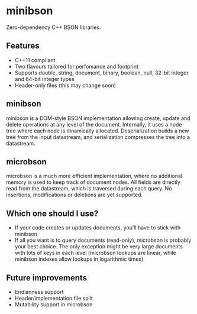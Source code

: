# minibson

Zero-dependency C++ BSON libraries.

## Features

 * C++11 compliant
 * Two flavours tailored for perfomance and footprint
 * Supports double, string, document, binary, boolean, null, 32-bit integer and 64-bit integer types
 * Header-only files (this may change soon)

## minibson

minibson is a DOM-style BSON implementation allowing create, update and delete
operations at any level of the document. Internally, it uses a node tree where
each node is dinamically allocated. Deserialization builds a new tree from the
input datastream, and serialization compresses the tree into a datastream.

## microbson

microbson is a much more efficient implementation, where no additional memory is
used to keep track of document nodes. All fields are directly read from
the datastream, which is traversed during each query. No insertions, modifications
or deletions are yet supported.

## Which one should I use?

 * If your code creates or updates documents, you'll have to stick with minibson
 * If all you want is to query documents (read-only), microbson is probably your
 best choice. The only exception might be very large documents with lots of keys
 in each level (microbson lookups are linear, while minibson indexes allow lookups
 in logarithmic times)

## Future improvements

 * Endianness support
 * Header/implementation file split
 * Mutability support in microbson

